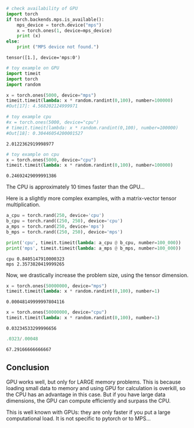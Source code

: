 ```python
# check availability of GPU
import torch
if torch.backends.mps.is_available():
    mps_device = torch.device("mps")
    x = torch.ones(1, device=mps_device)
    print (x)
else:
    print ("MPS device not found.")
```

    tensor([1.], device='mps:0')



```python
# toy example on GPU
import timeit
import torch
import random

x = torch.ones(5000, device="mps")
timeit.timeit(lambda: x * random.randint(0,100), number=100000)
#Out[17]: 4.568202124999971

# toy example cpu
#x = torch.ones(5000, device="cpu")
# timeit.timeit(lambda: x * random.randint(0,100), number=100000)
#Out[18]: 0.30446054200001527
```




    2.0122362919998977




```python
# toy example on cpu
x = torch.ones(5000, device="cpu")
timeit.timeit(lambda: x * random.randint(0,100), number=100000)
```




    0.24692429099991386



The CPU is approximately 10 times faster than the GPU...

Here is a slightly more complex examples, with a matrix-vector tensor multiplication.


```python
a_cpu = torch.rand(250, device='cpu')
b_cpu = torch.rand((250, 250), device='cpu')
a_mps = torch.rand(250, device='mps')
b_mps = torch.rand((250, 250), device='mps')

print('cpu', timeit.timeit(lambda: a_cpu @ b_cpu, number=100_000))
print('mps', timeit.timeit(lambda: a_mps @ b_mps, number=100_000))
```

    cpu 0.8405147910000323
    mps 2.3573820419999265


Now, we drastically increase the problem size, using the tensor dimension.


```python
x = torch.ones(50000000, device="mps")
timeit.timeit(lambda: x * random.randint(0,100), number=1)
```




    0.00048149999997804116




```python
x = torch.ones(50000000, device="cpu")
timeit.timeit(lambda: x * random.randint(0,100), number=1)
```




    0.03234533299996656




```python
.0323/.00048
```




    67.29166666666667



## Conclusion

GPU works well, but only for LARGE memory problems. This is because loading small data to memory and using GPU for calculation is overkill, so the CPU has an advantage in this case. But if you have large data dimensions, the GPU can compute  efficiently and surpass the CPU.

This is well known with GPUs: they are only faster if you put a large computational load. It is not specific to pytorch or to MPS...


```python

```
